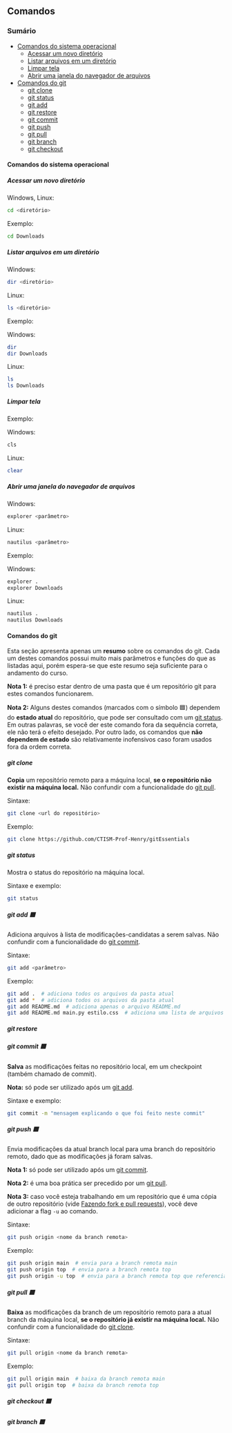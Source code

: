 ## Comandos

### Sumário

* [Comandos do sistema operacional](#comandos-do-sistema-operacional)
    * [Acessar um novo diretório](
    #acessar-um-novo-diretório)
    * [Listar arquivos em um diretório](
    listar-arquivos-em-um-diretório)
    * [Limpar tela](#limpar-tela)
    * [Abrir uma janela do navegador de arquivos](#abrir-uma-janela-do-navegador-de-arquivos)
* [Comandos do git](#comandos-do-git)
    * [git clone](#git-clone)
    * [git status](#git-status)
    * [git add](#git-add-🟦)
    * [git restore](#git-restore)
    * [git commit](#git-commit-🟦)
    * [git push](#git-push-🟦)
    * [git pull](#git-pull-🟦)
    * [git branch](#git-branch-🟦)
    * [git checkout](#git-checkout-🟦)

#### Comandos do sistema operacional

##### Acessar um novo diretório

Windows, Linux:

```bash
cd <diretório> 
```

Exemplo:

```bash
cd Downloads
```

##### Listar arquivos em um diretório

Windows:

```bash
dir <diretório>
```

Linux:

```bash
ls <diretório>
```

Exemplo:

Windows: 

```bash
dir
dir Downloads
```

Linux:

```bash
ls 
ls Downloads
```

##### Limpar tela

Exemplo:

Windows:

```bash
cls
```

Linux:

```bash
clear
```

##### Abrir uma janela do navegador de arquivos

Windows:

```bash
explorer <parâmetro>
```

Linux:

```bash
nautilus <parâmetro>
```

Exemplo:

Windows: 

```bash
explorer .
explorer Downloads
```

Linux:

```bash
nautilus .
nautilus Downloads
```

#### Comandos do git

Esta seção apresenta apenas um **resumo** sobre os comandos do git.
Cada um destes comandos possui muito mais parâmetros e funções do que as listadas
aqui, porém espera-se que este resumo seja suficiente para o andamento do curso.

**Nota 1:** é preciso estar dentro de uma pasta que é um repositório git para 
estes comandos funcionarem.

**Nota 2:** Alguns destes comandos (marcados com o símbolo 🟦) dependem do 
**estado atual** do repositório, que pode ser consultado com um 
[git status](#git-status). Em outras palavras, se você der este comando fora da 
sequência correta, ele não terá o efeito desejado. Por outro lado, os comandos
que **não dependem de estado** são relativamente inofensivos caso foram usados
fora da ordem correta.

##### git clone

**Copia** um repositório remoto para a máquina local, **se o repositório não 
existir na máquina local.** Não confundir com a funcionalidade do 
[git pull](#git-pull).

Sintaxe: 

```bash
git clone <url do repositório>
```

Exemplo:

```bash
git clone https://github.com/CTISM-Prof-Henry/gitEssentials
```

##### git status

Mostra o status do repositório na máquina local.

Sintaxe e exemplo:

```bash
git status
```

##### git add 🟦

Adiciona arquivos à lista de modificações-candidatas a serem salvas. Não confundir
com a funcionalidade do [git commit](#git-commit).

Sintaxe:

```bash
git add <parâmetro>
```

Exemplo: 

```bash
git add .  # adiciona todos os arquivos da pasta atual
git add *  # adiciona todos os arquivos da pasta atual
git add README.md  # adiciona apenas o arquivo README.md
git add README.md main.py estilo.css  # adiciona uma lista de arquivos
```

##### git restore

##### git commit 🟦

**Salva** as modificações feitas no repositório local, em um checkpoint (também
chamado de commit).

**Nota:** só pode ser utilizado após um [git add](#git-add).

Sintaxe e exemplo: 

```bash
git commit -m "mensagem explicando o que foi feito neste commit"
```

##### git push 🟦

Envia modificações da atual branch local para uma branch do repositório remoto, 
dado que as modificações já foram salvas.

**Nota 1:** só pode ser utilizado após um [git commit](#git-commit).

**Nota 2:** é uma boa prática ser precedido por um [git pull](#git-pull).

**Nota 3:** caso você esteja trabalhando em um repositório que é uma cópia de
outro repositório (vide [Fazendo fork e pull requests](
chapters/fork_pull_request.md)), você deve adicionar a flag `-u` ao comando.

Sintaxe: 

```bash
git push origin <nome da branch remota>
```

Exemplo:

```bash
git push origin main  # envia para a branch remota main
git push origin top  # envia para a branch remota top
git push origin -u top  # envia para a branch remota top que referencia outro repo
```

##### git pull 🟦

**Baixa** as modificações da branch de um repositório remoto para a atual branch
da máquina local, **se o repositório já existir na máquina local.** Não confundir 
com a funcionalidade do [git clone](#git-clone).

Sintaxe:

```bash
git pull origin <nome da branch remota>
```

Exemplo:

```bash
git pull origin main  # baixa da branch remota main
git pull origin top  # baixa da branch remota top
```


##### git checkout 🟦

##### git branch 🟦

